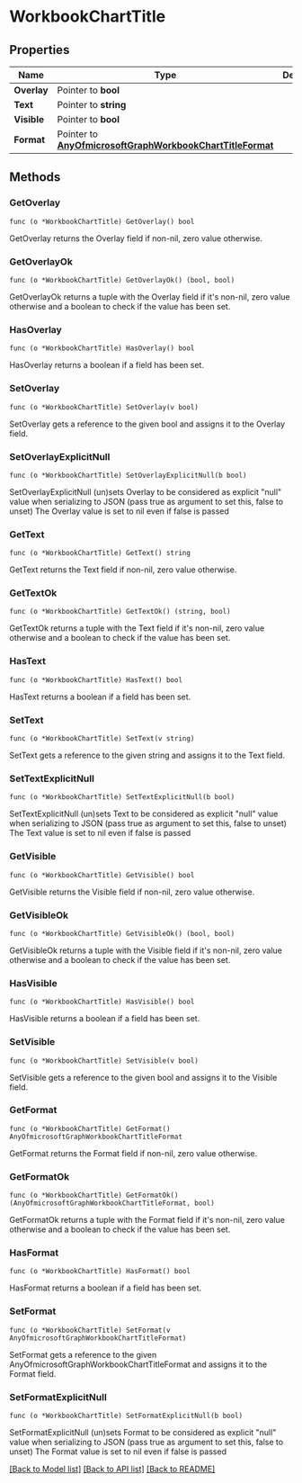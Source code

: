 # WorkbookChartTitle

## Properties

Name | Type | Description | Notes
------------ | ------------- | ------------- | -------------
**Overlay** | Pointer to **bool** |  | [optional] 
**Text** | Pointer to **string** |  | [optional] 
**Visible** | Pointer to **bool** |  | [optional] 
**Format** | Pointer to [**AnyOfmicrosoftGraphWorkbookChartTitleFormat**](anyOf&lt;microsoft.graph.workbookChartTitleFormat&gt;.md) |  | [optional] 

## Methods

### GetOverlay

`func (o *WorkbookChartTitle) GetOverlay() bool`

GetOverlay returns the Overlay field if non-nil, zero value otherwise.

### GetOverlayOk

`func (o *WorkbookChartTitle) GetOverlayOk() (bool, bool)`

GetOverlayOk returns a tuple with the Overlay field if it's non-nil, zero value otherwise
and a boolean to check if the value has been set.

### HasOverlay

`func (o *WorkbookChartTitle) HasOverlay() bool`

HasOverlay returns a boolean if a field has been set.

### SetOverlay

`func (o *WorkbookChartTitle) SetOverlay(v bool)`

SetOverlay gets a reference to the given bool and assigns it to the Overlay field.

### SetOverlayExplicitNull

`func (o *WorkbookChartTitle) SetOverlayExplicitNull(b bool)`

SetOverlayExplicitNull (un)sets Overlay to be considered as explicit "null" value
when serializing to JSON (pass true as argument to set this, false to unset)
The Overlay value is set to nil even if false is passed
### GetText

`func (o *WorkbookChartTitle) GetText() string`

GetText returns the Text field if non-nil, zero value otherwise.

### GetTextOk

`func (o *WorkbookChartTitle) GetTextOk() (string, bool)`

GetTextOk returns a tuple with the Text field if it's non-nil, zero value otherwise
and a boolean to check if the value has been set.

### HasText

`func (o *WorkbookChartTitle) HasText() bool`

HasText returns a boolean if a field has been set.

### SetText

`func (o *WorkbookChartTitle) SetText(v string)`

SetText gets a reference to the given string and assigns it to the Text field.

### SetTextExplicitNull

`func (o *WorkbookChartTitle) SetTextExplicitNull(b bool)`

SetTextExplicitNull (un)sets Text to be considered as explicit "null" value
when serializing to JSON (pass true as argument to set this, false to unset)
The Text value is set to nil even if false is passed
### GetVisible

`func (o *WorkbookChartTitle) GetVisible() bool`

GetVisible returns the Visible field if non-nil, zero value otherwise.

### GetVisibleOk

`func (o *WorkbookChartTitle) GetVisibleOk() (bool, bool)`

GetVisibleOk returns a tuple with the Visible field if it's non-nil, zero value otherwise
and a boolean to check if the value has been set.

### HasVisible

`func (o *WorkbookChartTitle) HasVisible() bool`

HasVisible returns a boolean if a field has been set.

### SetVisible

`func (o *WorkbookChartTitle) SetVisible(v bool)`

SetVisible gets a reference to the given bool and assigns it to the Visible field.

### GetFormat

`func (o *WorkbookChartTitle) GetFormat() AnyOfmicrosoftGraphWorkbookChartTitleFormat`

GetFormat returns the Format field if non-nil, zero value otherwise.

### GetFormatOk

`func (o *WorkbookChartTitle) GetFormatOk() (AnyOfmicrosoftGraphWorkbookChartTitleFormat, bool)`

GetFormatOk returns a tuple with the Format field if it's non-nil, zero value otherwise
and a boolean to check if the value has been set.

### HasFormat

`func (o *WorkbookChartTitle) HasFormat() bool`

HasFormat returns a boolean if a field has been set.

### SetFormat

`func (o *WorkbookChartTitle) SetFormat(v AnyOfmicrosoftGraphWorkbookChartTitleFormat)`

SetFormat gets a reference to the given AnyOfmicrosoftGraphWorkbookChartTitleFormat and assigns it to the Format field.

### SetFormatExplicitNull

`func (o *WorkbookChartTitle) SetFormatExplicitNull(b bool)`

SetFormatExplicitNull (un)sets Format to be considered as explicit "null" value
when serializing to JSON (pass true as argument to set this, false to unset)
The Format value is set to nil even if false is passed

[[Back to Model list]](../README.md#documentation-for-models) [[Back to API list]](../README.md#documentation-for-api-endpoints) [[Back to README]](../README.md)


